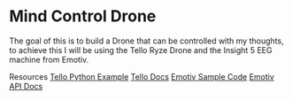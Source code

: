 # Mind Control Drone

The goal of this is to build a Drone that can be controlled with my thoughts, to achieve this I will be using the Tello Ryze Drone and the Insight 5 EEG machine from Emotiv.

Resources
[Tello Python Example](https://github.com/dji-sdk/Tello-Python/blob/master/Tello_Video/tello.py)
[Tello Docs](https://djitellopy.readthedocs.io/en/latest/tello/)
[Emotiv Sample Code](https://github.com/Emotiv/cortex-example/tree/master/nodejs)
[Emotiv API Docs](https://emotiv.gitbook.io/cortex-api)
